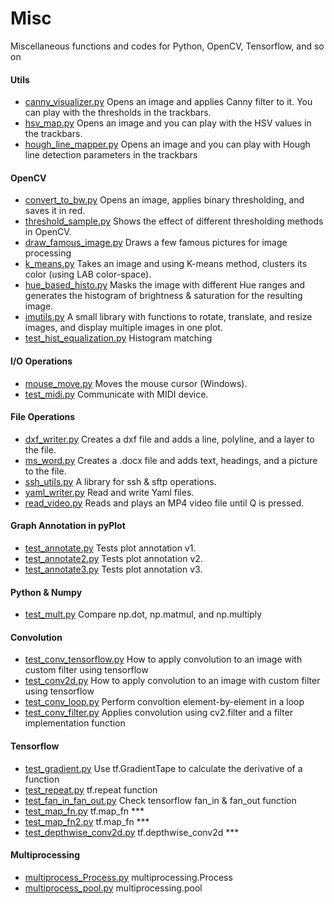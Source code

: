 # Misc
Miscellaneous functions and codes for Python, OpenCV, Tensorflow, and so on

#### Utils
* [canny_visualizer.py](canny_visualizer.py) Opens an image and applies Canny filter to it. You can play with the thresholds in the trackbars.
* [hsv_map.py](hsv_map.py) Opens an image and you can play with the HSV values in the trackbars.
* [hough_line_mapper.py](hough_line_mapper.py) Opens an image and you can play with Hough line detection parameters in the trackbars
  
#### OpenCV
* [convert_to_bw.py](convert_to_bw.py) Opens an image, applies binary thresholding, and saves it in red.
* [threshold_sample.py](threshold_sample.py) Shows the effect of different thresholding methods in OpenCV.
* [draw_famous_image.py](draw_famous_image.py) Draws a few famous pictures for image processing
* [k_means.py](k_means.py) Takes an image and using K-means method, clusters its color (using LAB color-space).
* [hue_based_histo.py](hue_based_histo.py) Masks the image with different Hue ranges and generates the histogram of brightness & saturation for the resulting image.
* [imutils.py](imutils.py) A small library with functions to rotate, translate, and resize images, and display multiple images in one plot.
* [test_hist_equalization.py](test_hist_equalization.py) Histogram matching 

#### I/O Operations
* [mouse_move.py](mouse_move.py) Moves the mouse cursor (Windows).
* [test_midi.py](test_midi.py) Communicate with MIDI device.
  
#### File Operations
* [dxf_writer.py](dxf_writer.py) Creates a dxf file and adds a line, polyline, and a layer to the file.
* [ms_word.py](ms_word.py) Creates a .docx file and adds text, headings, and a picture to the file.
* [ssh_utils.py](ssh_utils.py) A library for ssh & sftp operations.
* [yaml_writer.py](yaml_writer.py) Read and write Yaml files.
* [read_video.py](read_video.py) Reads and plays an MP4 video file until Q is pressed.

#### Graph Annotation in pyPlot
* [test_annotate.py](test_annotate.py) Tests plot annotation v1.
* [test_annotate2.py](test_annotate2.py) Tests plot annotation v2.
* [test_annotate3.py](test_annotate3.py) Tests plot annotation v3.

#### Python & Numpy
* [test_mult.py](test_mult.py) Compare np.dot, np.matmul, and np.multiply

#### Convolution
* [test_conv_tensorflow.py](test_conv_tensorflow.py) How to apply convolution to an image with custom filter using tensorflow
* [test_conv2d.py](test_conv2d.py) How to apply convolution to an image with custom filter using tensorflow
* [test_conv_loop.py](test_conv_loop.py) Perform convoltion element-by-element in a loop
* [test_conv_filter.py](test_conv_filter.py) Applies convolution using cv2.filter and a filter implementation function

#### Tensorflow
* [test_gradient.py](test_gradient.py) Use tf.GradientTape to calculate the derivative of a function
* [test_repeat.py](test_repeat.py) tf.repeat function
* [test_fan_in_fan_out.py](test_fan_in_fan_out.py) Check tensorflow fan_in & fan_out function
* [test_map_fn.py](test_map_fn.py) tf.map_fn ***
* [test_map_fn2.py](test_map_fn2.py) tf.map_fn ***
* [test_depthwise_conv2d.py](test_depthwise_conv2d.py) tf.depthwise_conv2d ***

#### Multiprocessing
* [multiprocess_Process.py](multiprocess_Process.py) multiprocessing.Process
* [multiprocess_pool.py](multiprocess_pool.py) multiprocessing.pool

